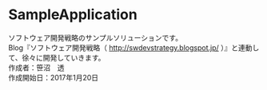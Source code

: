 # SampleApplication
ソフトウェア開発戦略のサンプルソリューションです。  
Blog『ソフトウェア開発戦略（ http://swdevstrategy.blogspot.jp/ ）』と連動して、徐々に開発していきます。  
作成者：笹沼　透  
作成開始日：2017年1月20日  
